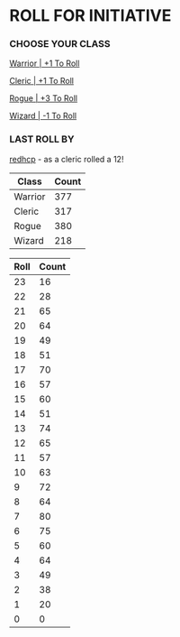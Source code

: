 # ROLL FOR INITIATIVE
### CHOOSE YOUR CLASS

[Warrior | +1 To Roll](https://github.com/benjaminsampica/benjaminsampica/issues/new?title=roll%7Cwarrior&body=Just+click+%27Submit+new+issue%27.)

[Cleric | +1 To Roll](https://github.com/benjaminsampica/benjaminsampica/issues/new?title=roll%7Ccleric&body=Just+click+%27Submit+new+issue%27.)

[Rogue | +3 To Roll](https://github.com/benjaminsampica/benjaminsampica/issues/new?title=roll%7Crogue&body=Just+click+%27Submit+new+issue%27.)

[Wizard | -1 To Roll](https://github.com/benjaminsampica/benjaminsampica/issues/new?title=roll%7Cwizard&body=Just+click+%27Submit+new+issue%27.)
### LAST ROLL BY
[redhcp](https://www.github.com/redhcp) - as a cleric rolled a 12!

|Class|Count|
|-|-|
|Warrior|377|
|Cleric|317|
|Rogue|380|
|Wizard|218|

|Roll|Count|
|-|-|
|23|16
|22|28
|21|65
|20|64
|19|49
|18|51
|17|70
|16|57
|15|60
|14|51
|13|74
|12|65
|11|57
|10|63
|9|72
|8|64
|7|80
|6|75
|5|60
|4|64
|3|49
|2|38
|1|20
|0|0
